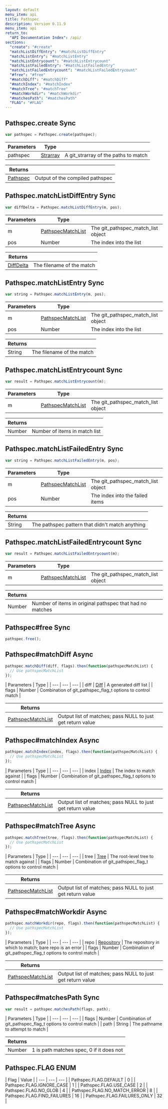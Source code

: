```yaml
---
layout: default
menu_item: api
title: Pathspec
description: Version 0.11.9
menu_item: api
return_to:
  "API Documentation Index": /api/
sections:
  "create": "#create"
  "matchListDiffEntry": "#matchListDiffEntry"
  "matchListEntry": "#matchListEntry"
  "matchListEntrycount": "#matchListEntrycount"
  "matchListFailedEntry": "#matchListFailedEntry"
  "matchListFailedEntrycount": "#matchListFailedEntrycount"
  "#free": "#free"
  "#matchDiff": "#matchDiff"
  "#matchIndex": "#matchIndex"
  "#matchTree": "#matchTree"
  "#matchWorkdir": "#matchWorkdir"
  "#matchesPath": "#matchesPath"
  "FLAG": "#FLAG"
---
```


## <a name="create"></a><span>Pathspec.</span>create <span class="tags"><span class="sync">Sync</span></span>

```js
var pathspec = Pathspec.create(pathspec);
```

| Parameters | Type |   |
| --- | --- | --- |
| pathspec | [Strarray](/api/strarray/) | A git_strarray of the paths to match |

| Returns |  |
| --- | --- |
| [Pathspec](/api/pathspec/) | Output of the compiled pathspec |

## <a name="matchListDiffEntry"></a><span>Pathspec.</span>matchListDiffEntry <span class="tags"><span class="sync">Sync</span></span>

```js
var diffDelta = Pathspec.matchListDiffEntry(m, pos);
```

| Parameters | Type |   |
| --- | --- | --- |
| m | [PathspecMatchList](/api/pathspec_match_list/) | The git_pathspec_match_list object |
| pos | Number | The index into the list |

| Returns |  |
| --- | --- |
| [DiffDelta](/api/diff_delta/) |  The filename of the match |

## <a name="matchListEntry"></a><span>Pathspec.</span>matchListEntry <span class="tags"><span class="sync">Sync</span></span>

```js
var string = Pathspec.matchListEntry(m, pos);
```

| Parameters | Type |   |
| --- | --- | --- |
| m | [PathspecMatchList](/api/pathspec_match_list/) | The git_pathspec_match_list object |
| pos | Number | The index into the list |

| Returns |  |
| --- | --- |
| String |  The filename of the match |

## <a name="matchListEntrycount"></a><span>Pathspec.</span>matchListEntrycount <span class="tags"><span class="sync">Sync</span></span>

```js
var result = Pathspec.matchListEntrycount(m);
```

| Parameters | Type |   |
| --- | --- | --- |
| m | [PathspecMatchList](/api/pathspec_match_list/) | The git_pathspec_match_list object |

| Returns |  |
| --- | --- |
| Number |  Number of items in match list |

## <a name="matchListFailedEntry"></a><span>Pathspec.</span>matchListFailedEntry <span class="tags"><span class="sync">Sync</span></span>

```js
var string = Pathspec.matchListFailedEntry(m, pos);
```

| Parameters | Type |   |
| --- | --- | --- |
| m | [PathspecMatchList](/api/pathspec_match_list/) | The git_pathspec_match_list object |
| pos | Number | The index into the failed items |

| Returns |  |
| --- | --- |
| String |  The pathspec pattern that didn't match anything |

## <a name="matchListFailedEntrycount"></a><span>Pathspec.</span>matchListFailedEntrycount <span class="tags"><span class="sync">Sync</span></span>

```js
var result = Pathspec.matchListFailedEntrycount(m);
```

| Parameters | Type |   |
| --- | --- | --- |
| m | [PathspecMatchList](/api/pathspec_match_list/) | The git_pathspec_match_list object |

| Returns |  |
| --- | --- |
| Number |  Number of items in original pathspec that had no matches |

## <a name="free"></a><span>Pathspec#</span>free <span class="tags"><span class="sync">Sync</span></span>

```js
pathspec.free();
```

## <a name="matchDiff"></a><span>Pathspec#</span>matchDiff <span class="tags"><span class="async">Async</span></span>

```js
pathspec.matchDiff(diff, flags).then(function(pathspecMatchList) {
  // Use pathspecMatchList
});
```

| Parameters | Type |
| --- | --- | --- |
| diff | [Diff](/api/diff/) | A generated diff list |
| flags | Number | Combination of git_pathspec_flag_t options to control match |

| Returns |  |
| --- | --- |
| [PathspecMatchList](/api/pathspec_match_list/) | Output list of matches; pass NULL to just get return value |

## <a name="matchIndex"></a><span>Pathspec#</span>matchIndex <span class="tags"><span class="async">Async</span></span>

```js
pathspec.matchIndex(index, flags).then(function(pathspecMatchList) {
  // Use pathspecMatchList
});
```

| Parameters | Type |
| --- | --- | --- |
| index | [Index](/api/index/) | The index to match against |
| flags | Number | Combination of git_pathspec_flag_t options to control match |

| Returns |  |
| --- | --- |
| [PathspecMatchList](/api/pathspec_match_list/) | Output list of matches; pass NULL to just get return value |

## <a name="matchTree"></a><span>Pathspec#</span>matchTree <span class="tags"><span class="async">Async</span></span>

```js
pathspec.matchTree(tree, flags).then(function(pathspecMatchList) {
  // Use pathspecMatchList
});
```

| Parameters | Type |
| --- | --- | --- |
| tree | [Tree](/api/tree/) | The root-level tree to match against |
| flags | Number | Combination of git_pathspec_flag_t options to control match |

| Returns |  |
| --- | --- |
| [PathspecMatchList](/api/pathspec_match_list/) | Output list of matches; pass NULL to just get return value |

## <a name="matchWorkdir"></a><span>Pathspec#</span>matchWorkdir <span class="tags"><span class="async">Async</span></span>

```js
pathspec.matchWorkdir(repo, flags).then(function(pathspecMatchList) {
  // Use pathspecMatchList
});
```

| Parameters | Type |
| --- | --- | --- |
| repo | [Repository](/api/repository/) | The repository in which to match; bare repo is an error |
| flags | Number | Combination of git_pathspec_flag_t options to control match |

| Returns |  |
| --- | --- |
| [PathspecMatchList](/api/pathspec_match_list/) | Output list of matches; pass NULL to just get return value |

## <a name="matchesPath"></a><span>Pathspec#</span>matchesPath <span class="tags"><span class="sync">Sync</span></span>

```js
var result = pathspec.matchesPath(flags, path);
```

| Parameters | Type |
| --- | --- | --- |
| flags | Number | Combination of git_pathspec_flag_t options to control match |
| path | String | The pathname to attempt to match |

| Returns |  |
| --- | --- |
| Number |  1 is path matches spec, 0 if it does not |

## <a name="FLAG"></a><span>Pathspec.</span>FLAG <span class="tags"><span class="enum">ENUM</span></span>

| Flag | Value |
| --- | --- | --- |
| <span>Pathspec.FLAG.</span>DEFAULT | 0 |
| <span>Pathspec.FLAG.</span>IGNORE_CASE | 1 |
| <span>Pathspec.FLAG.</span>USE_CASE | 2 |
| <span>Pathspec.FLAG.</span>NO_GLOB | 4 |
| <span>Pathspec.FLAG.</span>NO_MATCH_ERROR | 8 |
| <span>Pathspec.FLAG.</span>FIND_FAILURES | 16 |
| <span>Pathspec.FLAG.</span>FAILURES_ONLY | 32 |

